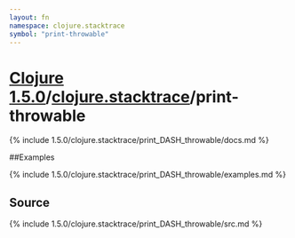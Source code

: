 ```yaml
---
layout: fn
namespace: clojure.stacktrace
symbol: "print-throwable"
---
```


# [Clojure 1.5.0](../../)/[clojure.stacktrace](../)/print-throwable

{% include 1.5.0/clojure.stacktrace/print_DASH_throwable/docs.md %}

##Examples

{% include 1.5.0/clojure.stacktrace/print_DASH_throwable/examples.md %}
## Source
{% include 1.5.0/clojure.stacktrace/print_DASH_throwable/src.md %}


